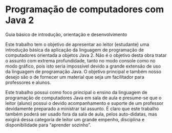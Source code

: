 # Programação de computadores com Java 2
Guia básico de introdução, orientação e desenvolvimento

Este trabalho tem o objetivo de apresentar ao leitor (estudante) uma introdução básica da aplicação da linguagem de programação de computadores orientada a objetos Java 2. Não é o objetivo desta obra tratar o assunto com extrema profundidade, tanto no modo console como no modo gráfico, pois isto seria impossível devido a grande extensão de uso da linguagem de programação Java. O objetivo principal e também nosso desejo são o de fornecer um material que seja um facilitador para professores e alunos.

Este trabalho possui como foco principal o ensino da linguagem de programação de computadores Java em sala de aula e presume-se que o leitor (aluno) possui o devido acompanhamento e suporte de um professor devidamente preparado a ministrar tal assunto. É claro que este trabalho também poderá ser usado fora da sala de aula, pelos auto-didatas, mas exigirá dessa categoria de leitor um grande empenho, disciplina e disponibilidade para “aprender sozinho”.
